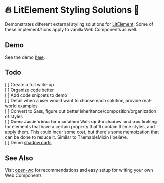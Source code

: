 # 🔥 LitElement Styling Solutions 💄

Demonstrates different external styling solutions for [LitElement](https://lit-element.polymer-project.org/). Some of these implementations apply to vanilla Web Components as well.

## Demo

See the demo [here](https://arikimolloy.github.io/lit-element-styling-solutions/).

## Todo

[ ] Create a full write-up  
[ ] Organize code better  
[ ] Add code snippets to demo  
[ ] Detail when a user would want to choose each solution, provide real-world examples  
[ ] Convert to Sass, figure out better inheritance/composition/organization of styles  
[ ] Demo Justin's idea for a solution: Walk up the shadow host tree looking for elements that have a certain property that'll contain theme styles, and apply them. This could incur some cost, but there's some memoization that can be done to reduce it. Similar to ThemableMixin I believe.  
[ ] Demo [shadow parts](https://www.w3.org/TR/css-shadow-parts-1/)

## See Also

Visit [open-wc](https://open-wc.org/) for recommendations and easy setup for writing your own Web Components.

